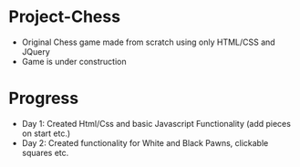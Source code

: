 # Project-Chess
- Original Chess game made from scratch using only HTML/CSS and JQuery
- Game is under construction

# Progress
- Day 1: Created Html/Css and basic Javascript Functionality (add pieces on start etc.)
- Day 2: Created functionality for White and Black Pawns, clickable squares etc.
